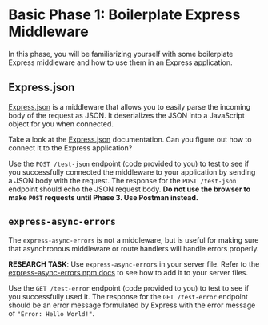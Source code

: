 # Basic Phase 1: Boilerplate Express Middleware

In this phase, you will be familiarizing yourself with some boilerplate Express
middleware and how to use them in an Express application.

## Express.json

[Express.json] is a middleware that allows you to easily parse the incoming body
of the request as JSON. It deserializes the JSON into a JavaScript object for
you when connected.

Take a look at the [Express.json] documentation. Can you figure out how to
connect it to the Express application?

Use the `POST /test-json` endpoint (code provided to you) to test to see if you
successfully connected the middleware to your application by sending a JSON body
with the request. The response for the `POST /test-json` endpoint should echo
the JSON request body. **Do not use the browser to make `POST` requests until
Phase 3. Use Postman instead.**

## `express-async-errors`

The `express-async-errors` is not a middleware, but is useful for making
sure that asynchronous middleware or route handlers will handle errors
properly.

**RESEARCH TASK**: Use `express-async-errors` in your server file.
Refer to the [express-async-errors npm docs] to see how to add it to your
server files.

Use the `GET /test-error` endpoint (code provided to you) to test to see if you
successfully used it. The response for the `GET /test-error` endpoint should be
an error message formulated by Express with the error message of
`"Error: Hello World!"`.

[http://localhost:5000/static/images/dog1.jpg]: http://localhost:5000/static/images/dog1.jpg
[Express.static]: https://expressjs.com/en/api.html#express.static
[Express.json]: https://expressjs.com/en/api.html#express.json
[express-async-errors npm docs]: https://www.npmjs.com/package/express-async-errors
